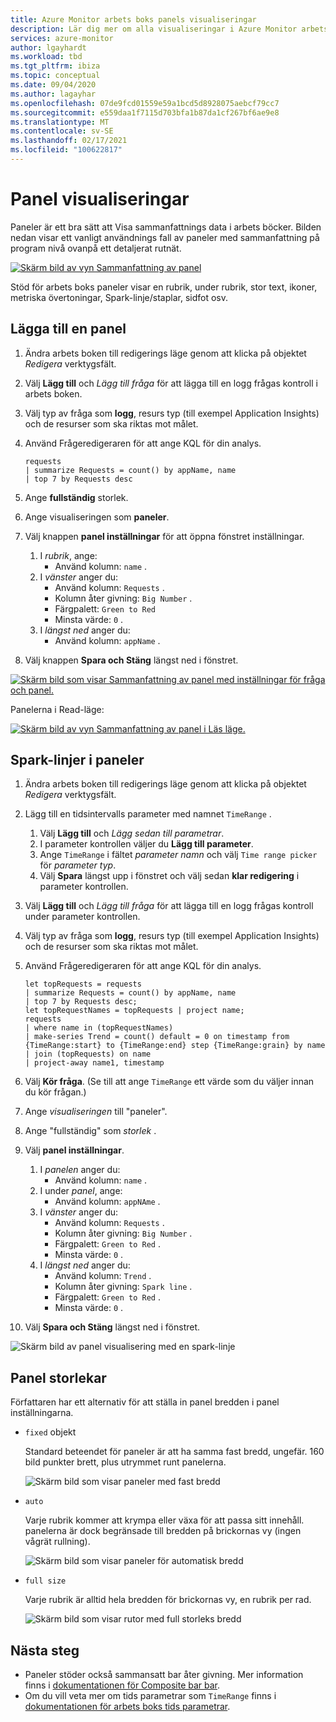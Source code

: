 ```yaml
---
title: Azure Monitor arbets boks panels visualiseringar
description: Lär dig mer om alla visualiseringar i Azure Monitor arbets bok panelen.
services: azure-monitor
author: lgayhardt
ms.workload: tbd
ms.tgt_pltfrm: ibiza
ms.topic: conceptual
ms.date: 09/04/2020
ms.author: lagayhar
ms.openlocfilehash: 07de9fcd01559e59a1bcd5d8928075aebcf79cc7
ms.sourcegitcommit: e559daa1f7115d703bfa1b87da1cf267bf6ae9e8
ms.translationtype: MT
ms.contentlocale: sv-SE
ms.lasthandoff: 02/17/2021
ms.locfileid: "100622817"
---
```

# <a name="tile-visualizations"></a>Panel visualiseringar

Paneler är ett bra sätt att Visa sammanfattnings data i arbets böcker. Bilden nedan visar ett vanligt användnings fall av paneler med sammanfattning på program nivå ovanpå ett detaljerat rutnät.

[![Skärm bild av vyn Sammanfattning av panel](./media/workbooks-tile-visualizations/tiles-summary.png)](./media/workbooks-tile-visualizations/tiles-summary.png#lightbox)

Stöd för arbets boks paneler visar en rubrik, under rubrik, stor text, ikoner, metriska övertoningar, Spark-linje/staplar, sidfot osv.

## <a name="adding-a-tile"></a>Lägga till en panel

1. Ändra arbets boken till redigerings läge genom att klicka på objektet _Redigera_ verktygsfält.
2. Välj **Lägg till** och *Lägg till fråga* för att lägga till en logg frågas kontroll i arbets boken.
3. Välj typ av fråga som **logg**, resurs typ (till exempel Application Insights) och de resurser som ska riktas mot målet.
4. Använd Frågeredigeraren för att ange KQL för din analys.

    ```kusto
    requests
    | summarize Requests = count() by appName, name
    | top 7 by Requests desc
    ```

5. Ange **fullständig** storlek.
6. Ange visualiseringen som **paneler**.
7. Välj knappen **panel inställningar** för att öppna fönstret inställningar.
    1. I *rubrik*, ange:
        * Använd kolumn: `name` .
    2. I *vänster* anger du:
        * Använd kolumn: `Requests` .
        * Kolumn åter givning: `Big Number` .
        * Färgpalett: `Green to Red`
        * Minsta värde: `0` .
    3. I *längst ned* anger du:
        * Använd kolumn: `appName` .
8. Välj knappen **Spara och Stäng** längst ned i fönstret.

[![Skärm bild som visar Sammanfattning av panel med inställningar för fråga och panel.](./media/workbooks-tile-visualizations/tile-settings.png)](./media/workbooks-tile-visualizations/tile-settings.png#lightbox)

Panelerna i Read-läge:

[![Skärm bild av vyn Sammanfattning av panel i Läs läge.](./media/workbooks-tile-visualizations/tiles-read-mode.png)](./media/workbooks-tile-visualizations/tiles-read-mode.png#lightbox)

## <a name="spark-lines-in-tiles"></a>Spark-linjer i paneler

1. Ändra arbets boken till redigerings läge genom att klicka på objektet _Redigera_ verktygsfält.
2. Lägg till en tidsintervalls parameter med namnet `TimeRange` .
    1. Välj **Lägg till** och *Lägg sedan till parametrar*.
    2. I parameter kontrollen väljer du **Lägg till parameter**.
    3. Ange `TimeRange` i fältet *parameter namn* och välj `Time range picker` för *parameter typ*.
    4. Välj **Spara** längst upp i fönstret och välj sedan **klar redigering** i parameter kontrollen.
3. Välj **Lägg till** och *Lägg till fråga* för att lägga till en logg frågas kontroll under parameter kontrollen.
4. Välj typ av fråga som **logg**, resurs typ (till exempel Application Insights) och de resurser som ska riktas mot målet.
5. Använd Frågeredigeraren för att ange KQL för din analys.

    ```kusto
    let topRequests = requests
    | summarize Requests = count() by appName, name
    | top 7 by Requests desc;
    let topRequestNames = topRequests | project name;
    requests
    | where name in (topRequestNames)
    | make-series Trend = count() default = 0 on timestamp from {TimeRange:start} to {TimeRange:end} step {TimeRange:grain} by name
    | join (topRequests) on name
    | project-away name1, timestamp
    ```

6. Välj **Kör fråga**. (Se till att ange `TimeRange` ett värde som du väljer innan du kör frågan.)
7. Ange *visualiseringen* till "paneler".
8. Ange "fullständig" som *storlek* .
9. Välj **panel inställningar**.
    1. I *panelen* anger du:
        * Använd kolumn: `name` .
    2. I under *panel*, ange:
        *  Använd kolumn: `appNAme` .
    3. I *vänster* anger du:
        *  Använd kolumn: `Requests` .
        * Kolumn åter givning: `Big Number` .
        * Färgpalett: `Green to Red` .
        * Minsta värde: `0` .
    4. I *längst ned* anger du:
        * Använd kolumn: `Trend` .
        * Kolumn åter givning: `Spark line` .
        * Färgpalett: `Green to Red` .
        * Minsta värde: `0` .
10. Välj **Spara och Stäng** längst ned i fönstret.

![Skärm bild av panel visualisering med en spark-linje](./media/workbooks-tile-visualizations/spark-line.png)

## <a name="tile-sizes"></a>Panel storlekar

Författaren har ett alternativ för att ställa in panel bredden i panel inställningarna.

* `fixed` objekt

    Standard beteendet för paneler är att ha samma fast bredd, ungefär. 160 bild punkter brett, plus utrymmet runt panelerna.

    ![Skärm bild som visar paneler med fast bredd](./media/workbooks-tile-visualizations/tiles-fixed.png)
* `auto`

    Varje rubrik kommer att krympa eller växa för att passa sitt innehåll. panelerna är dock begränsade till bredden på brickornas vy (ingen vågrät rullning).

    ![Skärm bild som visar paneler för automatisk bredd](./media/workbooks-tile-visualizations/tiles-auto.png)
* `full size`

    Varje rubrik är alltid hela bredden för brickornas vy, en rubrik per rad.

     ![Skärm bild som visar rutor med full storleks bredd](./media/workbooks-tile-visualizations/tiles-full.png)

## <a name="next-steps"></a>Nästa steg

* Paneler stöder också sammansatt bar åter givning. Mer information finns i [dokumentationen för Composite bar bar](workbooks-composite-bar.md).
* Om du vill veta mer om tids parametrar som `TimeRange` finns i [dokumentationen för arbets boks tids parametrar](workbooks-time.md).